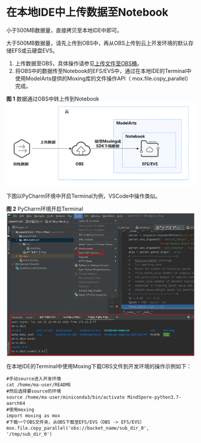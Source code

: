 # 在本地IDE中上传数据至Notebook<a name="modelarts_30_0017"></a>

小于500MB数据量，直接拷贝至本地IDE中即可。

大于500MB数据量，请先上传到OBS中，再从OBS上传到云上开发环境的默认存储EFS或云硬盘EVS。

1.  上传数据至OBS，具体操作请参见[上传文件至OBS桶](https://support.huaweicloud.com/qs-obs/obs_qs_0008.html)。
2.  将OBS中的数据传至Notebook的EFS/EVS中，通过在本地IDE的Terminal中使用ModelArts提供的Moxing库的文件操作API（ mox.file.copy\_parallel）完成。

**图 1**  数据通过OBS中转上传到Notebook<a name="fig15668759124612"></a>  
![](figures/数据通过OBS中转上传到Notebook-30.png "数据通过OBS中转上传到Notebook-30")

下图以PyCharm环境中开启Terminal为例，VSCode中操作类似。

**图 2**  PyCharm环境开启Terminal<a name="fig376423914478"></a>  
![](figures/PyCharm环境开启Terminal.png "PyCharm环境开启Terminal")

在本地IDE的Terminal中使用Moxing下载OBS文件到开发环境的操作示例如下：

```
#手动source进入开发环境
cat /home/ma-user/README
#然后选择要source的环境
source /home/ma-user/miniconda3/bin/activate MindSpore-python3.7-aarch64
#使用moxing
import moxing as mox  
#下载一个OBS文件夹，从OBS下载至EFS/EVS（OBS -> EFS/EVS） 
mox.file.copy_parallel('obs://bucket_name/sub_dir_0', '/tmp/sub_dir_0')  
```

